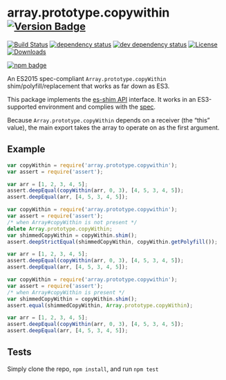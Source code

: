 # array.prototype.copywithin <sup>[![Version Badge][npm-version-svg]][package-url]</sup>

[![Build Status][travis-svg]][travis-url]
[![dependency status][deps-svg]][deps-url]
[![dev dependency status][dev-deps-svg]][dev-deps-url]
[![License][license-image]][license-url]
[![Downloads][downloads-image]][downloads-url]

[![npm badge][npm-badge-png]][package-url]

An ES2015 spec-compliant `Array.prototype.copyWithin` shim/polyfill/replacement that works as far down as ES3.

This package implements the [es-shim API](https://github.com/es-shims/api) interface. It works in an ES3-supported environment and complies with the [spec](https://www.ecma-international.org/ecma-262/6.0/).

Because `Array.prototype.copyWithin` depends on a receiver (the “this” value), the main export takes the array to operate on as the first argument.

## Example

```js
var copyWithin = require('array.prototype.copywithin');
var assert = require('assert');

var arr = [1, 2, 3, 4, 5];
assert.deepEqual(copyWithin(arr, 0, 3), [4, 5, 3, 4, 5]);
assert.deepEqual(arr, [4, 5, 3, 4, 5]);
```

```js
var copyWithin = require('array.prototype.copywithin');
var assert = require('assert');
/* when Array#copyWithin is not present */
delete Array.prototype.copyWithin;
var shimmedCopyWithin = copyWithin.shim();
assert.deepStrictEqual(shimmedCopyWithin, copyWithin.getPolyfill());

var arr = [1, 2, 3, 4, 5];
assert.deepEqual(copyWithin(arr, 0, 3), [4, 5, 3, 4, 5]);
assert.deepEqual(arr, [4, 5, 3, 4, 5]);
```

```js
var copyWithin = require('array.prototype.copywithin');
var assert = require('assert');
/* when Array#copyWithin is present */
var shimmedCopyWithin = copyWithin.shim();
assert.equal(shimmedCopyWithin, Array.prototype.copyWithin);

var arr = [1, 2, 3, 4, 5];
assert.deepEqual(copyWithin(arr, 0, 3), [4, 5, 3, 4, 5]);
assert.deepEqual(arr, [4, 5, 3, 4, 5]);
```

## Tests
Simply clone the repo, `npm install`, and run `npm test`

[package-url]: https://npmjs.org/package/array.prototype.copywithin
[npm-version-svg]: http://versionbadg.es/es-shims/Array.prototype.copyWithin.svg
[travis-svg]: https://travis-ci.org/es-shims/Array.prototype.copyWithin.svg
[travis-url]: https://travis-ci.org/es-shims/Array.prototype.copyWithin
[deps-svg]: https://david-dm.org/es-shims/Array.prototype.copyWithin.svg
[deps-url]: https://david-dm.org/es-shims/Array.prototype.copyWithin
[dev-deps-svg]: https://david-dm.org/es-shims/Array.prototype.copyWithin/dev-status.svg
[dev-deps-url]: https://david-dm.org/es-shims/Array.prototype.copyWithin#info=devDependencies
[npm-badge-png]: https://nodei.co/npm/array.prototype.copywithin.png?downloads=true&stars=true
[license-image]: https://img.shields.io/npm/l/array.prototype.copywithin.svg
[license-url]: LICENSE
[downloads-image]: https://img.shields.io/npm/dm/array.prototype.copywithin.svg
[downloads-url]: https://npm-stat.com/charts.html?package=array.prototype.copywithin
